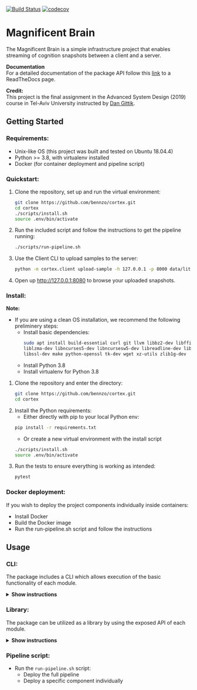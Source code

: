 [![Build Status](https://travis-ci.org/bennzo/cortex.svg?branch=master)](https://travis-ci.org/bennzo/cortex)
[![codecov](https://codecov.io/gh/bennzo/cortex/branch/master/graph/badge.svg)](https://codecov.io/gh/bennzo/cortex)

# Magnificent Brain
The Magnificent Brain is a simple infrastructure project that enables streaming of cognition snapshots between
a client and a server.


**Documentation**  
For a detailed documentation of the package API follow this [link](https://www.example.com) to a ReadTheDocs page.

**Credit:**  
This project is the final assignment in the Advanced System Design (2019) course in Tel-Aviv University instructed by [Dan Gittik](https://github.com/dan-gittik).

## Getting Started
### Requirements:
* Unix-like OS (this project was built and tested on Ubuntu 18.04.4)
* Python >= 3.8, with virtualenv installed
* Docker (for container deployment and pipeline script)

### Quickstart:
1. Clone the repository, set up and run the virtual environment:
    ```bash
    git clone https://github.com/bennzo/cortex.git
    cd cortex
    ./scripts/install.sh
    source .env/bin/activate
    ```
2. Run the included script and follow the instructions to get the pipeline running:
    ```bash
    ./scripts/run-pipeline.sh
    ```
3. Use the Client CLI to upload samples to the server:
    ```bash
    python -m cortex.client upload-sample -h 127.0.0.1 -p 8000 data/littlesample.mind.gz
    ```
4. Open up http://127.0.0.1:8080 to browse your uploaded snapshots.

### Install:

**Note:**
* If you are using a clean OS installation, we recommend the following preliminery steps:
    * Install basic dependencies:
        ```bash
        sudo apt install build-essential curl git llvm libbz2-dev libffi-dev\
        liblzma-dev libncurses5-dev libncursesw5-dev libreadline-dev libsqlite3-dev\
        libssl-dev make python-openssl tk-dev wget xz-utils zlib1g-dev
        ```
    * Install Python 3.8
    * Install virtualenv for Python 3.8
    
1. Clone the repository and enter the directory:
    ```bash
    git clone https://github.com/bennzo/cortex.git
    cd cortex
    ```
2. Install the Python requirements:
    * Either directly with pip to your local Python env:
    ```bash
    pip install -r requirements.txt
    ```
    * Or create a new virtual environment with the install script 
    ```bash
    ./scripts/install.sh
    source .env/bin/activate
    ```
3. Run the tests to ensure everything is working as intended:
    ```bash
    pytest
    ```

### Docker deployment:
If you wish to deploy the project components individually inside containers:
* Install Docker
* Build the Docker image
* Run the run-pipeline.sh script and follow the instructions

## Usage
### CLI:
The package includes a CLI which allows execution of the basic functionality of each module.
<details><summary><b>Show instructions</b></summary>

#### Client:
* ``upload-sample --host <server_host> --port <server_port> <path_to_sample>``  

    Uploads a sample to a server.  
    
    Example:
    ```bash
    python -m cortex.client upload-sample \
          --host '127.0.0.1'              \
          --port 8000                     \
          'littlesample.mind.gz'
    ```

#### Server:
* ``run-server --host <server_host> --port <server_port> <mq_url>``  

    Runs a server which listens on host:port and publishes messages received to a message queue.
    
    Example:
    ```bash
    python -m cortex.server run-server \
          --host '127.0.0.1'           \
          --port 8000                  \
          'rabbitmq://127.0.0.1:5672/'
    ```

#### Parsers:
* ``parse <parser_name> <path_to_data>``  

    Run a specific parser on raw data and return the parsed result (optionally redirect the output to a file).
    
    Example:
    ```bash
    python -m cortex.parsers parse 'pose' 'snapshot.raw' > 'pose.result'
    ```
  
* ``run-parser <parser_name> <mq_url>``  
    
    Run a parser as a service. The parser listens to a message queue in the URL given and will consume
    and publish parsed data indefinitely.
    
    Example:
    ```bash
    python -m cortex.parsers run-parser 'pose' 'rabbitmq://127.0.0.1:5672/'
    ```
    
#### Saver:
* ``save --database <db_url> <field_name> <field_result_path>``  

    Takes a field name and a path to a field result and saves it to a database in the URL given.
    
    Example:
    ```bash
    python -m cortex.saver save                 \
         --database 'mongodb://127.0.0.1:27017' \
         'pose'                                 \
         'pose.result'    
    ```
  
* ``run-saver <mq_url> <db_url>``  

    Run a saver as a service. The saver subscribes to the relevant message queue topics and saves the
    consumed messages to the database.
    
    Example:
    ```bash
    python -m cortex.saver run-saver  \
          'mongodb://127.0.0.1:27017' \
          'rabbitmq://127.0.0.1:5672/'
    ```

#### API:
* ``run-server --host <server_host> --port <server_port> --database <db_url>``  

    Runs an API server which listens on host:port and serves data from db_url.  
    Note: For a list of points that the API exposes follow the link to the docs in the bottom of the page.
    
    Example:
    ```bash
    python -m cortex.api run-server \
          --host '127.0.0.1'        \
          --port 5000               \
          --database 'mongodb://127.0.0.1:27017'
    ```

#### CLI:
The CLI consumes an API server and reflects it

* ``get-users``  
    
    Returns a list of ids and names of all the users in the database.
    
    Example:
    ```bash
    python -m cortex.cli get-users
    ```
* ``get-user <user_id>``  
    
    Returns the specified user information.
    
    Example:
    ```bash
    python -m cortex.cli get-user 42
    ```
* ``get-snapshots <user_id>``  
    
    Returns a list of the specified user snapshots information.
    
    Example:
    ```bash
    python -m cortex.cli get-snapshots 42
    ```
* ``get-snapshot <user_id> <snapshot_id>``  
    
    Returns a specific snapshot of a specific user.
    
    Example:
    ```bash
    python -m cortex.cli get-snapshot 42 1 
    ```
* ``get-result <user_id> <snapshot_id> <field_name>``  
    
    Returns a specific snapshot field value.
    
    Example:
    ```bash
    python -m cortex.cli get-result 42 1 'pose'
    ```
  
#### GUI:
* ``run-server --host <server_host> --port <server_port> --api-host <api_host> --api-port <api_port>``  

    Runs the GUI web server on host:port which reflects the API on api_host:api_port.
    
    Example:
    ```bash
    python -m cortex.gui run-server \
          --host '127.0.0.1'       \
          --port 8080              \
          --api-host '127.0.0.1'   \
          --api-port 5000
    ```

</details>

### Library:
The package can be utilized as a library by using the exposed API of each module.
<details><summary><b>Show instructions</b></summary>

#### Client:
* ``upload_sample(host=<server_host>, port=<server_port>, path=<path_to_sample>)``  

    Uploads a sample to a server.
    
    Example:
    ```python
    from cortex.client import upload_sample
    upload_sample(host='127.0.0.1', port=8000, path='sample.mind.gz')
    ```

#### Server:
* ``run_server(host=<server_host>, port=<server_port>, publish=<publish_func>)``  

    Runs a server which listens on host:port and passes messages received to a publish function.
    
    Example:
    ```python
    from cortex.server import run_server
    def print_message(message):
        print(message)
    run_server(host='127.0.0.1', port=8000, publish=print_message)
    ```
  
#### Parsers:
* ``run_parser(field=<parser_name>, data=data)``  

    Run a specific parser on raw data and return the parsed result.
    
    Example:
    ```python
    from cortex.parsers import run_parser
    data = '...'
    result = run_parser('pose', data)
    ```
  
#### Saver:
* ``Saver(db_url)``  

    Saver class which connects to a database and saves data by calling its `save` method.
    
    Example:
    ```python
    from cortex.saver import Saver
    saver = Saver(db_url=db_url)
    data = '...' 
    saver.save('pose', data)    
    ```
  
#### API:
* ``run_api_server(host=<server_host>, port=<server_port>, database_url=<db_url>)``  

    Runs an API server which listens on host:port and serves data from db_url.  
    Note: For a list of points that the API exposes follow the link to the docs in the bottom of the page.
    
    Example:
    ```python
    from cortex.api import run_api_server
    run_api_server(host='127.0.0.1', port=5000, database_url='mongodb://127.0.0.1:27017')
    ```
  
#### GUI:
* ``run_server(host=<server_host>, port=<server_port>, api_host=<api_host>, api_port=<api_port>``  

    Runs the GUI web server on host:port which reflects the API on api_host:api_port.
    
    Example:
    ```python
    from cortex.gui import run_server
    run_server(host='127.0.0.1', port=8080, api_host='127.0.0.1', api_port=5000)
    ```
</details>

### Pipeline script:
* Run the `run-pipeline.sh` script:
    * Deploy the full pipeline
    * Deploy a specific component individually



